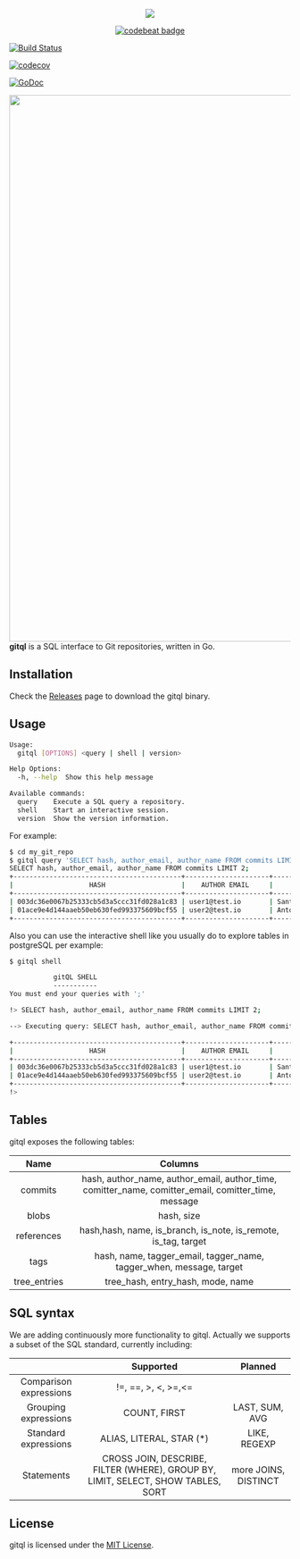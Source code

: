 <p align="center"> 
  <img src="https://rawgit.com/gitql/gitql/master/gitql-logo.svg">
</p>

<p align="center"> 
 <a href="https://codebeat.co/projects/github-com-gitql-gitql"><img alt="codebeat badge" src="https://codebeat.co/badges/ff0a63ef-e1b1-4a8a-9662-8b2ae17718fa" /></a>
 
 <a href="https://travis-ci.org/gitql/gitql"><img alt="Build Status" src="https://travis-ci.org/gitql/gitql.svg?branch=master" /></a>
 
  <a href="https://codecov.io/gh/gitql/gitql"><img alt="codecov" src="https://codecov.io/gh/gitql/gitql/branch/master/graph/badge.svg" /></a>
  
  <a href="https://godoc.org/github.com/gitql/gitql"><img alt="GoDoc" src="https://godoc.org/github.com/gitql/gitql?status.svg" /></a>
</p>

<a href="https://asciinema.org/a/6jkqoob0842tt50drttrbrctj?autoplay=1" target="_blank"><img src="https://asciinema.org/a/6jkqoob0842tt50drttrbrctj.png" width="979"/></a>
**gitql** is a SQL interface to Git repositories, written in Go.


## Installation

Check the [Releases](https://github.com/gitql/gitql/releases) page to download
the gitql binary.

## Usage

```bash
Usage:
  gitql [OPTIONS] <query | shell | version>

Help Options:
  -h, --help  Show this help message

Available commands:
  query    Execute a SQL query a repository.
  shell    Start an interactive session.
  version  Show the version information.
```

For example:

```bash
$ cd my_git_repo
$ gitql query 'SELECT hash, author_email, author_name FROM commits LIMIT 2;' 
SELECT hash, author_email, author_name FROM commits LIMIT 2;
+------------------------------------------+---------------------+-----------------------+
|                   HASH                   |    AUTHOR EMAIL     |      AUTHOR NAME      |
+------------------------------------------+---------------------+-----------------------+
| 003dc36e0067b25333cb5d3a5ccc31fd028a1c83 | user1@test.io       | Santiago M. Mola      |
| 01ace9e4d144aaeb50eb630fed993375609bcf55 | user2@test.io       | Antonio Navarro Perez |
+------------------------------------------+---------------------+-----------------------+
```

Also you can use the interactive shell like you usually do to explore tables in postgreSQL per example:

```bash
$ gitql shell

           gitQL SHELL
           -----------
You must end your queries with ';'

!> SELECT hash, author_email, author_name FROM commits LIMIT 2;

--> Executing query: SELECT hash, author_email, author_name FROM commits LIMIT 2;

+------------------------------------------+---------------------+-----------------------+
|                   HASH                   |    AUTHOR EMAIL     |      AUTHOR NAME      |
+------------------------------------------+---------------------+-----------------------+
| 003dc36e0067b25333cb5d3a5ccc31fd028a1c83 | user1@test.io       | Santiago M. Mola      |
| 01ace9e4d144aaeb50eb630fed993375609bcf55 | user2@test.io       | Antonio Navarro Perez |
+------------------------------------------+---------------------+-----------------------+
!>  
```

## Tables

gitql exposes the following tables:

|     Name     |                                               Columns                                               |
|:------------:|:---------------------------------------------------------------------------------------------------:|
|    commits   | hash, author_name, author_email, author_time, comitter_name, comitter_email, comitter_time, message |
|     blobs    | hash, size                                                                                          |
|  references  | hash,hash, name, is_branch, is_note, is_remote, is_tag, target                                      |
|     tags     | hash, name, tagger_email, tagger_name, tagger_when, message, target                                 |
| tree_entries | tree_hash, entry_hash, mode, name                                                                   |

## SQL syntax

We are adding continuously more functionality to gitql. Actually we supports a subset of the SQL standard, currently including:

|                        |                                     Supported                                     |        Planned       |
|:----------------------:|:---------------------------------------------------------------------------------:|:--------------------:|
| Comparison expressions |                                !=, ==, >, <, >=,<=                                |                      |
|  Grouping expressions  |                                    COUNT, FIRST                                   |    LAST, SUM, AVG    |
|  Standard expressions  |                              ALIAS, LITERAL, STAR (*)                             |     LIKE, REGEXP     |
|       Statements       | CROSS JOIN, DESCRIBE, FILTER (WHERE), GROUP BY, LIMIT, SELECT, SHOW TABLES, SORT  | more JOINS, DISTINCT |

## License

gitql is licensed under the [MIT License](https://github.com/gitql/gitql/blob/master/LICENSE).
